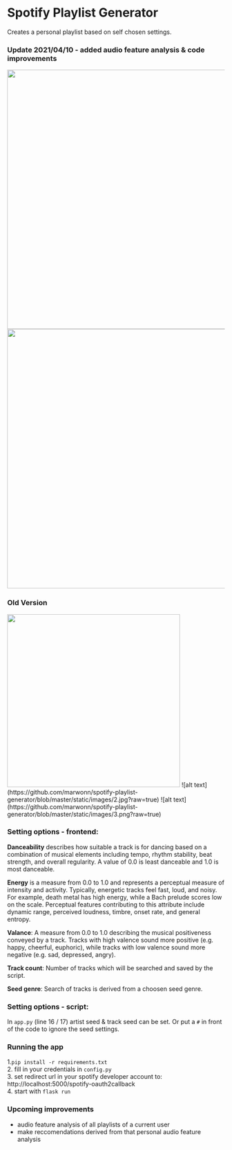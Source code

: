 # Spotify Playlist Generator
Creates a personal playlist based on self chosen settings.

### Update 2021/04/10 - added audio feature analysis & code improvements

<img src="https://github.com/marwonn/spotify-playlist-generator/blob/master/static/images/1_04.png"  width="600">

<img src="https://github.com/marwonn/spotify-playlist-generator/blob/master/static/images/2_04.png"  width="600">


### Old Version

<img src="https://github.com/marwonn/spotify-playlist-generator/blob/master/static/images/1.jpg"  width="400">
![alt text](https://github.com/marwonn/spotify-playlist-generator/blob/master/static/images/2.jpg?raw=true)
![alt text](https://github.com/marwonn/spotify-playlist-generator/blob/master/static/images/3.png?raw=true)

### Setting options - frontend:

**Danceability** describes how suitable a track is for dancing based on a combination of musical elements including tempo, rhythm stability, beat strength, and overall regularity. A value of 0.0 is least danceable and 1.0 is most danceable.

**Energy** is a measure from 0.0 to 1.0 and represents a perceptual measure of intensity and activity. Typically, energetic tracks feel fast, loud, and noisy. For example, death metal has high energy, while a Bach prelude scores low on the scale. Perceptual features contributing to this attribute include dynamic range, perceived loudness, timbre, onset rate, and general entropy.

**Valance**: A measure from 0.0 to 1.0 describing the musical positiveness conveyed by a track. Tracks with high valence sound more positive (e.g. happy, cheerful, euphoric), while tracks with low valence sound more negative (e.g. sad, depressed, angry).

**Track count**: Number of tracks which will be searched and saved by the script.

**Seed genre**: Search of tracks is derived from a choosen seed genre.

### Setting options - script:
In `app.py` (line 16 / 17) artist seed & track seed can be set. Or put a `#` in front of the code to ignore the seed settings. 


### Running the app 
1.`pip install -r requirements.txt` \
2. fill in your credentials in `config.py` \
3. set redirect url in your spotify developer account to: http://localhost:5000/spotify-oauth2callback \
4. start with `flask run`


### Upcoming improvements
- audio feature analysis of all playlists of a current user
- make reccomendations derived from that personal audio feature analysis 
